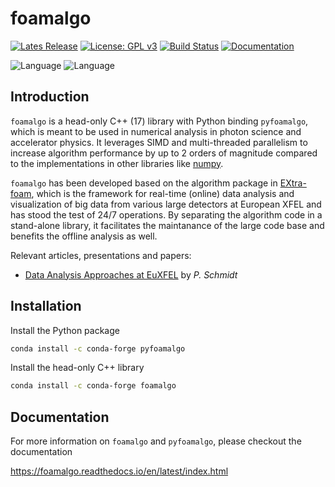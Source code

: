 foamalgo
========

[![Lates Release](https://img.shields.io/github/v/release/zhujun98/foamalgo)](https://github.com/zhujun98/foamalgo/releases)
[![License: GPL v3](https://img.shields.io/badge/License-GPLv3-blue.svg)](https://www.gnu.org/licenses/gpl-3.0)
[![Build Status](https://dev.azure.com/zhujun981661/zhujun981661/_apis/build/status/zhujun98.foamalgo?branchName=master)](https://dev.azure.com/zhujun981661/zhujun981661/_build/latest?definitionId=2&branchName=master)
[![Documentation](https://img.shields.io/readthedocs/foamalgo)](https://foamalgo.readthedocs.io/en/latest/)

![Language](https://img.shields.io/badge/language-c++-red)
![Language](https://img.shields.io/badge/language-python-blue)


## Introduction

`foamalgo` is a head-only C++ (17) library with Python binding `pyfoamalgo`, 
which is meant to be used in numerical analysis in photon science and 
accelerator physics. It leverages SIMD and multi-threaded parallelism
to increase algorithm performance by up to 2 orders of magnitude compared to 
the implementations in other libraries like [numpy](https://numpy.org/).

`foamalgo` has been developed based on the algorithm package in [EXtra-foam](https://github.com/European-XFEL/EXtra-foam),
which is the framework for real-time (online) data analysis and visualization 
of big data from various large detectors at European XFEL and has stood 
the test of 24/7 operations. By separating the algorithm code in a 
stand-alone library, it facilitates the maintanance of the large code base
and benefits the offline analysis as well.

Relevant articles, presentations and papers:

- [Data Analysis Approaches at EuXFEL](https://indico.cern.ch/event/881752/)  by *P. Schmidt*

## Installation

Install the Python package

```sh
conda install -c conda-forge pyfoamalgo
```

Install the head-only C++ library

```sh
conda install -c conda-forge foamalgo
```

## Documentation

For more information on `foamalgo` and `pyfoamalgo`, please checkout the documentation

https://foamalgo.readthedocs.io/en/latest/index.html
